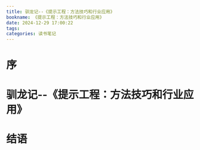 ```yaml
---
title: 驯龙记--《提示工程：方法技巧和行业应用》
bookname: 《提示工程：方法技巧和行业应用》
date: 2024-12-29 17:00:22
tags:
categories: 读书笔记
---
```


# 序

<!-- more -->

# 驯龙记--《提示工程：方法技巧和行业应用》

# 结语



